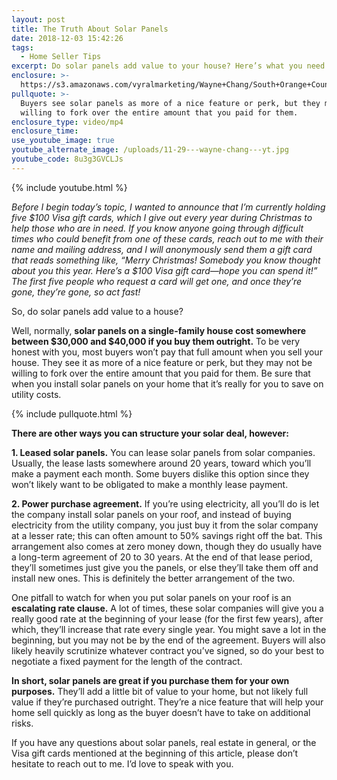 ```yaml
---
layout: post
title: The Truth About Solar Panels
date: 2018-12-03 15:42:26
tags:
  - Home Seller Tips
excerpt: Do solar panels add value to your house? Here’s what you need to know.
enclosure: >-
  https://s3.amazonaws.com/vyralmarketing/Wayne+Chang/South+Orange+County+Real+Estate-+The+Truth+About+Solar+Panels.mp4
pullquote: >-
  Buyers see solar panels as more of a nice feature or perk, but they may not be
  willing to fork over the entire amount that you paid for them.
enclosure_type: video/mp4
enclosure_time:
use_youtube_image: true
youtube_alternate_image: /uploads/11-29---wayne-chang---yt.jpg
youtube_code: 8u3g3GVCLJs
---
```


{% include youtube.html %}

*Before I begin today’s topic, I wanted to announce that I’m currently holding five $100 Visa gift cards, which I give out every year during Christmas to help those who are in need. If you know anyone going through difficult times who could benefit from one of these cards, reach out to me with their name and mailing address, and I will anonymously send them a gift card that reads something like, “Merry Christmas! Somebody you know thought about you this year. Here’s a $100 Visa gift card—hope you can spend it!” The first five people who request a card will get one, and once they’re gone, they’re gone, so act fast!*

So, do solar panels add value to a house?

Well, normally, **solar panels on a single-family house cost somewhere between $30,000 and $40,000 if you buy them outright.** To be very honest with you, most buyers won’t pay that full amount when you sell your house. They see it as more of a nice feature or perk, but they may not be willing to fork over the entire amount that you paid for them. Be sure that when you install solar panels on your home that it’s really for you to save on utility costs.

{% include pullquote.html %}

**There are other ways you can structure your solar deal, however:**

**1. Leased solar panels.** You can lease solar panels from solar companies. Usually, the lease lasts somewhere around 20 years, toward which you’ll make a payment each month. Some buyers dislike this option since they won’t likely want to be obligated to make a monthly lease payment.

**2. Power purchase agreement.** If you’re using electricity, all you’ll do is let the company install solar panels on your roof, and instead of buying electricity from the utility company, you just buy it from the solar company at a lesser rate; this can often amount to 50% savings right off the bat. This arrangement also comes at zero money down, though they do usually have a long-term agreement of 20 to 30 years. At the end of that lease period, they’ll sometimes just give you the panels, or else they’ll take them off and install new ones. This is definitely the better arrangement of the two.

One pitfall to watch for when you put solar panels on your roof is an **escalating rate clause.** A lot of times, these solar companies will give you a really good rate at the beginning of your lease (for the first few years), after which, they’ll increase that rate every single year. You might save a lot in the beginning, but you may not be by the end of the agreement. Buyers will also likely heavily scrutinize whatever contract you’ve signed, so do your best to negotiate a fixed payment for the length of the contract.

**In short, solar panels are great if you purchase them for your own purposes.** They’ll add a little bit of value to your home, but not likely full value if they’re purchased outright. They’re a nice feature that will help your home sell quickly as long as the buyer doesn’t have to take on additional risks.

If you have any questions about solar panels, real estate in general, or the Visa gift cards mentioned at the beginning of this article, please don’t hesitate to reach out to me. I’d love to speak with you.